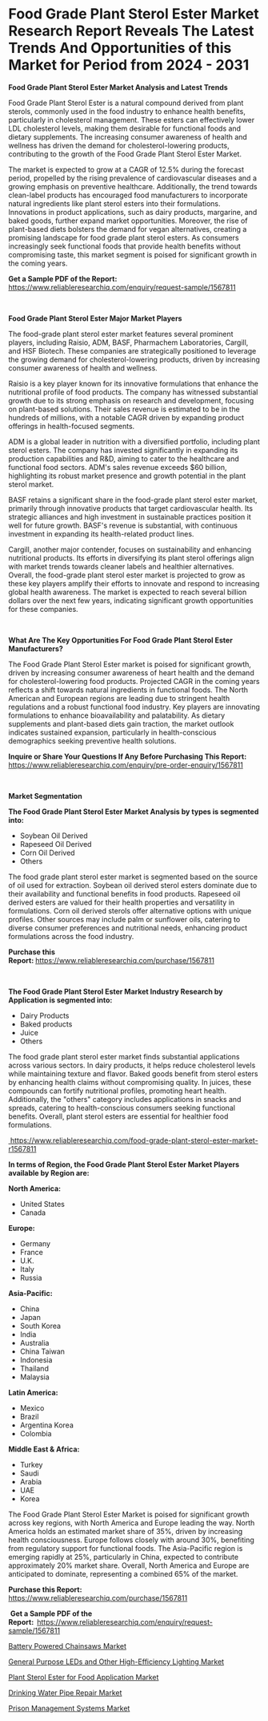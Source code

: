 <p><h1>Food Grade Plant Sterol Ester Market Research Report Reveals The Latest Trends And Opportunities of this Market for Period from 2024 - 2031</h1></p><p><strong>Food Grade Plant Sterol Ester Market Analysis and Latest Trends</strong></p>
<p><p>Food Grade Plant Sterol Ester is a natural compound derived from plant sterols, commonly used in the food industry to enhance health benefits, particularly in cholesterol management. These esters can effectively lower LDL cholesterol levels, making them desirable for functional foods and dietary supplements. The increasing consumer awareness of health and wellness has driven the demand for cholesterol-lowering products, contributing to the growth of the Food Grade Plant Sterol Ester Market.</p><p>The market is expected to grow at a CAGR of 12.5% during the forecast period, propelled by the rising prevalence of cardiovascular diseases and a growing emphasis on preventive healthcare. Additionally, the trend towards clean-label products has encouraged food manufacturers to incorporate natural ingredients like plant sterol esters into their formulations. Innovations in product applications, such as dairy products, margarine, and baked goods, further expand market opportunities. Moreover, the rise of plant-based diets bolsters the demand for vegan alternatives, creating a promising landscape for food grade plant sterol esters. As consumers increasingly seek functional foods that provide health benefits without compromising taste, this market segment is poised for significant growth in the coming years.</p></p>
<p><strong>Get a Sample PDF of the Report:&nbsp;</strong> <a href="https://www.reliableresearchiq.com/enquiry/request-sample/1567811">https://www.reliableresearchiq.com/enquiry/request-sample/1567811</a></p>
<p>&nbsp;</p>
<p><strong>Food Grade Plant Sterol Ester Major Market Players</strong></p>
<p><p>The food-grade plant sterol ester market features several prominent players, including Raisio, ADM, BASF, Pharmachem Laboratories, Cargill, and HSF Biotech. These companies are strategically positioned to leverage the growing demand for cholesterol-lowering products, driven by increasing consumer awareness of health and wellness.</p><p>Raisio is a key player known for its innovative formulations that enhance the nutritional profile of food products. The company has witnessed substantial growth due to its strong emphasis on research and development, focusing on plant-based solutions. Their sales revenue is estimated to be in the hundreds of millions, with a notable CAGR driven by expanding product offerings in health-focused segments.</p><p>ADM is a global leader in nutrition with a diversified portfolio, including plant sterol esters. The company has invested significantly in expanding its production capabilities and R&D, aiming to cater to the healthcare and functional food sectors. ADM's sales revenue exceeds $60 billion, highlighting its robust market presence and growth potential in the plant sterol market.</p><p>BASF retains a significant share in the food-grade plant sterol ester market, primarily through innovative products that target cardiovascular health. Its strategic alliances and high investment in sustainable practices position it well for future growth. BASF's revenue is substantial, with continuous investment in expanding its health-related product lines.</p><p>Cargill, another major contender, focuses on sustainability and enhancing nutritional products. Its efforts in diversifying its plant sterol offerings align with market trends towards cleaner labels and healthier alternatives. Overall, the food-grade plant sterol ester market is projected to grow as these key players amplify their efforts to innovate and respond to increasing global health awareness. The market is expected to reach several billion dollars over the next few years, indicating significant growth opportunities for these companies.</p></p>
<p>&nbsp;</p>
<p><strong>What Are The Key Opportunities For Food Grade Plant Sterol Ester Manufacturers?</strong></p>
<p><p>The Food Grade Plant Sterol Ester market is poised for significant growth, driven by increasing consumer awareness of heart health and the demand for cholesterol-lowering food products. Projected CAGR in the coming years reflects a shift towards natural ingredients in functional foods. The North American and European regions are leading due to stringent health regulations and a robust functional food industry. Key players are innovating formulations to enhance bioavailability and palatability. As dietary supplements and plant-based diets gain traction, the market outlook indicates sustained expansion, particularly in health-conscious demographics seeking preventive health solutions.</p></p>
<p><strong>Inquire or Share Your Questions If Any Before Purchasing This Report:</strong> <a href="https://www.reliableresearchiq.com/enquiry/pre-order-enquiry/1567811">https://www.reliableresearchiq.com/enquiry/pre-order-enquiry/1567811</a></p>
<p>&nbsp;</p>
<p><strong>Market Segmentation</strong></p>
<p><strong>The Food Grade Plant Sterol Ester Market Analysis by types is segmented into:</strong></p>
<p><ul><li>Soybean Oil Derived</li><li>Rapeseed Oil Derived</li><li>Corn Oil Derived</li><li>Others</li></ul></p>
<p><p>The food grade plant sterol ester market is segmented based on the source of oil used for extraction. Soybean oil derived sterol esters dominate due to their availability and functional benefits in food products. Rapeseed oil derived esters are valued for their health properties and versatility in formulations. Corn oil derived sterols offer alternative options with unique profiles. Other sources may include palm or sunflower oils, catering to diverse consumer preferences and nutritional needs, enhancing product formulations across the food industry.</p></p>
<p><strong>Purchase this Report:&nbsp;</strong><a href="https://www.reliableresearchiq.com/purchase/1567811">https://www.reliableresearchiq.com/purchase/1567811</a></p>
<p>&nbsp;</p>
<p><strong>The Food Grade Plant Sterol Ester Market Industry Research by Application is segmented into:</strong></p>
<p><ul><li>Dairy Products</li><li>Baked products</li><li>Juice</li><li>Others</li></ul></p>
<p><p>The food grade plant sterol ester market finds substantial applications across various sectors. In dairy products, it helps reduce cholesterol levels while maintaining texture and flavor. Baked goods benefit from sterol esters by enhancing health claims without compromising quality. In juices, these compounds can fortify nutritional profiles, promoting heart health. Additionally, the "others" category includes applications in snacks and spreads, catering to health-conscious consumers seeking functional benefits. Overall, plant sterol esters are essential for healthier food formulations.</p></p>
<p><a href="https://www.reliableresearchiq.com/food-grade-plant-sterol-ester-market-r1567811">&nbsp;https://www.reliableresearchiq.com/food-grade-plant-sterol-ester-market-r1567811</a></p>
<p><strong>In terms of Region, the Food Grade Plant Sterol Ester Market Players available by Region are:</strong></p>
<p>
    <p> <strong> North America: </strong>
        <ul>
            <li>United States</li>
            <li>Canada</li>
        </ul>
        </p> 
    <p> <strong> Europe: </strong>
        <ul>
            <li>Germany</li>
            <li>France</li>
            <li>U.K.</li>
            <li>Italy</li>
            <li>Russia</li>
        </ul>
        </p> 
    <p> <strong> Asia-Pacific: </strong>
        <ul>
            <li>China</li>
            <li>Japan</li>
            <li>South Korea</li>
            <li>India</li>
            <li>Australia</li>
            <li>China Taiwan</li>
            <li>Indonesia</li>
            <li>Thailand</li>
            <li>Malaysia</li>
        </ul>
        </p> 
    <p> <strong> Latin America: </strong>
        <ul>
            <li>Mexico</li>
            <li>Brazil</li>
            <li>Argentina Korea</li>
            <li>Colombia</li>
        </ul>
        </p> 
    <p> <strong> Middle East & Africa: </strong>
        <ul>
            <li>Turkey</li>
            <li>Saudi</li>
            <li>Arabia</li>
            <li>UAE</li>
            <li>Korea</li>
        </ul>
    </p>
    </p>
<p><p>The Food Grade Plant Sterol Ester Market is poised for significant growth across key regions, with North America and Europe leading the way. North America holds an estimated market share of 35%, driven by increasing health consciousness. Europe follows closely with around 30%, benefiting from regulatory support for functional foods. The Asia-Pacific region is emerging rapidly at 25%, particularly in China, expected to contribute approximately 20% market share. Overall, North America and Europe are anticipated to dominate, representing a combined 65% of the market.</p></p>
<p><strong>Purchase this Report: </strong><a href="https://www.reliableresearchiq.com/purchase/1567811">https://www.reliableresearchiq.com/purchase/1567811</a></p>
<p>&nbsp;<strong>Get a Sample PDF of the Report:&nbsp;&nbsp;</strong><a href="https://www.reliableresearchiq.com/enquiry/request-sample/1567811">https://www.reliableresearchiq.com/enquiry/request-sample/1567811</a></p>
<p><strong></strong></p>
<p><p><a href="https://medium.com/@chongespinoza76/mapping-the-battery-powered-chainsaws-market-trends-challenges-and-breakthroughs-2024-2031-e9e9177164a6?postPublishedType=repub">Battery Powered Chainsaws Market</a></p><p><a href="https://medium.com/@chongespinoza76/general-purpose-leds-and-other-high-efficiency-lighting-market-size-share-competitive-landscape-903fb61fc917">General Purpose LEDs and Other High-Efficiency Lighting Market</a></p><p><a href="https://github.com/jeffreybishop26/Market-Research-Report-List-1/blob/main/plant-sterol-ester-for-food-application-market.md">Plant Sterol Ester for Food Application Market</a></p><p><a href="https://www.linkedin.com/pulse/drinking-water-pipe-repair-industry-forecast-market-shifts-2zz2e">Drinking Water Pipe Repair Market</a></p><p><a href="https://www.linkedin.com/pulse/prison-management-systems-market-trends-growth-outlook-2024-olkre">Prison Management Systems Market</a></p></p>